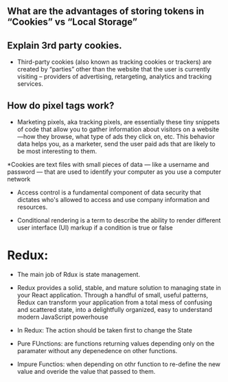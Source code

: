 ## What are the advantages of storing tokens in “Cookies” vs “Local Storage”


## Explain 3rd party cookies.
- Third-party cookies (also known as tracking cookies or trackers) are created by “parties” other than the website that the user is currently visiting – providers of advertising, retargeting, analytics and tracking services.

## How do pixel tags work?
- Marketing pixels, aka tracking pixels, are essentially these tiny snippets of code that allow you to gather information about visitors on a website—how they browse, what type of ads they click on, etc. This behavior data helps you, as a marketer, send the user paid ads that are likely to be most interesting to them.



*Cookies are text files with small pieces of data — like a username and password — that are used to identify your computer as you use a computer network



* Access control is a fundamental component of data security that dictates who's allowed to access and use company information and resources.

* Conditional rendering is a term to describe the ability to render different user interface (UI) markup if a condition is true or false

# Redux: 
- The main job of Rdux is state management.
- Redux provides a solid, stable, and mature solution to managing state in your React application. Through a handful of small, useful patterns, Redux can transform your application from a total mess of confusing and scattered state, into a delightfully organized, easy to understand modern JavaScript powerhouse

- In Redux: The action should be taken first to change the State

- Pure FUnctions: are functions returning values depending only on the paramater without any depenedence on other functions.
- Impure Functios: when depending on othr function to re-define the new value and overide the value that passed to them.